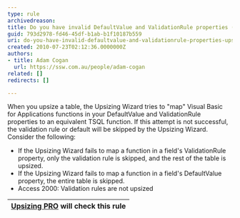 ```yaml
---
type: rule
archivedreason: 
title: Do you have invalid DefaultValue and ValidationRule properties (Upsizing problem)?
guid: 793d2978-fd46-45df-b1ab-b1f10187b559
uri: do-you-have-invalid-defaultvalue-and-validationrule-properties-upsizing-problem
created: 2010-07-23T02:12:36.0000000Z
authors:
- title: Adam Cogan
  url: https://ssw.com.au/people/adam-cogan
related: []
redirects: []

---
```


When you upsize a table, the Upsizing Wizard tries to "map" Visual Basic for Applications functions in your DefaultValue and ValidationRule properties to an equivalent TSQL function. If this attempt is not successful, the validation rule or default will be skipped by the Upsizing Wizard. Consider the following:   
<!--endintro-->

* If the Upsizing Wizard fails to map a function in a field's ValidationRule property, only the validation rule is skipped, and the rest of the table is upsized.
* If the Upsizing Wizard fails to map a function in a field's DefaultValue property, the entire table is skipped.
* Access 2000: Validation rules are not upsized





| [Upsizing PRO](http&#58;//www.ssw.com.au/ssw/UpsizingPRO) will check this rule  |
| --- |
